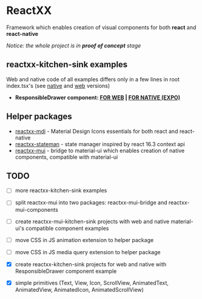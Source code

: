 # ReactXX

Framework which enables creation of visual components for both **react** and **react-native**

*Notice: the whole project is in **proof of concept** stage*

## reactxx-kitchen-sink examples
Web and native code of all examples differs only in a few lines in root index.tsx's (see [native](https://github.com/reactxx/reactxx/blob/master/reactxx-kitchen-sink/src/native/index.tsx) and [web](https://github.com/reactxx/reactxx/blob/master/reactxx-kitchen-sink/src/web/index.tsx) versions)

- **ResponsibleDrawer component: [FOR WEB](https://codesandbox.io/embed/github/PavelPZ/reactxx/tree/master/reactxx-kitchen-sink?codemirror=1&fontsize=12&module=%2Fsrc%2Fcommon%2Fresponsible-drawer%2Fresponsible-drawer.tsx&view=preview) | [FOR NATIVE (EXPO)](https://expo.io/@pzika/reactxx-kitchen-sink)**

## Helper packages

- [reactxx-mdi](https://github.com/reactxx/reactxx/tree/master/build-icons) - Material Design Icons essentials for both react and react-native
- [reactxx-stateman](https://github.com/reactxx/reactxx/tree/master/muix/src/stateman) - state manager inspired by react 16.3 context api
- [reactxx-mui](https://github.com/reactxx/reactxx/tree/master/muix/src/mui) - bridge to material-ui which enables creation of native components, compatible with material-ui

## TODO

- [ ] more reactxx-kitchen-sink examples
- [ ] split reactxx-mui into two packages: reactxx-mui-bridge and reactxx-mui-components
- [ ] create reactxx-mui-kitchen-sink projects with web and native material-ui's compatible component examples
- [ ] move CSS in JS animation extension to helper package
- [ ] move CSS in JS media query extension to helper package
- [x] create reactxx-kitchen-sink projects for web and native with ResponsibleDrawer component example
- [x] simple primitives (Text, View, Icon, ScrollView, AnimatedText, AnimatedView, AnimatedIcon, AnimatedScrollView)

